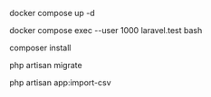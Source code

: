 docker compose up -d

docker compose exec --user 1000 laravel.test bash

composer install

php artisan migrate

php artisan app:import-csv
